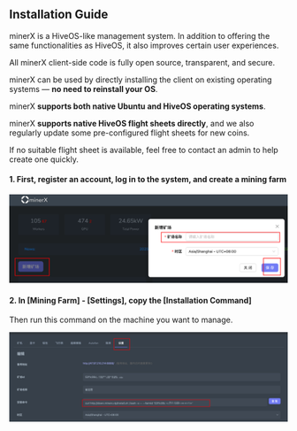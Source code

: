 ## Installation Guide

minerX is a HiveOS-like management system. In addition to offering the same functionalities as HiveOS, it also improves certain user experiences.

All minerX client-side code is fully open source, transparent, and secure.

minerX can be used by directly installing the client on existing operating systems — **no need to reinstall your OS**.

minerX **supports both native Ubuntu and HiveOS operating systems**.

minerX **supports native HiveOS flight sheets directly**, and we also regularly update some pre-configured flight sheets for new coins.

If no suitable flight sheet is available, feel free to contact an admin to help create one quickly.



#### 1. First, register an account, log in to the system, and create a mining farm

![image-20250403142652252](../images/image-20250403142652252.png)



#### 2. In [Mining Farm] - [Settings], copy the [Installation Command]

Then run this command on the machine you want to manage.

![image-20250403142955023](../images/image-20250403142955023.png)
